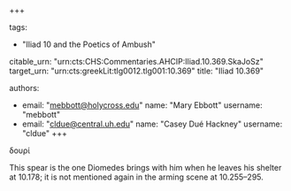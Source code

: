 +++

tags:
- "Iliad 10 and the Poetics of Ambush"

citable_urn: "urn:cts:CHS:Commentaries.AHCIP:Iliad.10.369.SkaJoSz"
target_urn: "urn:cts:greekLit:tlg0012.tlg001:10.369"
title: "Iliad 10.369"

authors:
- email: "mebbott@holycross.edu"
  name: "Mary Ebbott"
  username: "mebbott"
- email: "cldue@central.uh.edu"
  name: "Casey Dué Hackney"
  username: "cldue"
+++

<p>δουρί</p><p>This spear is the one Diomedes brings with him when he leaves his shelter at 10.178; it is not mentioned again in the arming scene at 10.255–295.   </p>